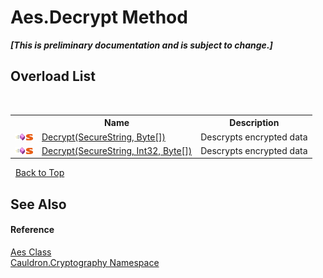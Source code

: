 # Aes.Decrypt Method 
 _**\[This is preliminary documentation and is subject to change.\]**_


## Overload List
&nbsp;<table><tr><th></th><th>Name</th><th>Description</th></tr><tr><td>![Public method](media/pubmethod.gif "Public method")![Static member](media/static.gif "Static member")</td><td><a href="M_Cauldron_Cryptography_Aes_Decrypt">Decrypt(SecureString, Byte[])</a></td><td>
Descrypts encrypted data</td></tr><tr><td>![Public method](media/pubmethod.gif "Public method")![Static member](media/static.gif "Static member")</td><td><a href="M_Cauldron_Cryptography_Aes_Decrypt_1">Decrypt(SecureString, Int32, Byte[])</a></td><td>
Descrypts encrypted data</td></tr></table>&nbsp;
<a href="#aes.decrypt-method">Back to Top</a>

## See Also


#### Reference
<a href="T_Cauldron_Cryptography_Aes">Aes Class</a><br /><a href="N_Cauldron_Cryptography">Cauldron.Cryptography Namespace</a><br />